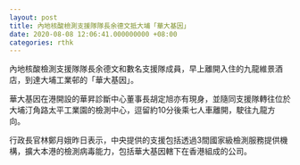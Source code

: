 ```yaml
---
layout: post
title: 內地核酸檢測支援隊隊長余德文抵大埔「華大基因」
date: 2020-08-08 12:06:41.000000000 +08:00
categories: rthk
---
```


內地核酸檢測支援隊隊長余德文和數名支援隊成員，早上離開入住的九龍維景酒店，到達大埔工業邨的「華大基因」。

華大基因在港開設的華昇診斷中心董事長胡定旭亦有現身，並隨同支援隊轉往位於大埔汀角路太平工業園的檢測中心，逗留約10分後乘七人車離開，駛往九龍方向。

行政長官林鄭月娥昨日表示，中央提供的支援包括透過3間國家級檢測服務提供機構，擴大本港的檢測病毒能力，包括華大基因轄下在香港組成的公司。
